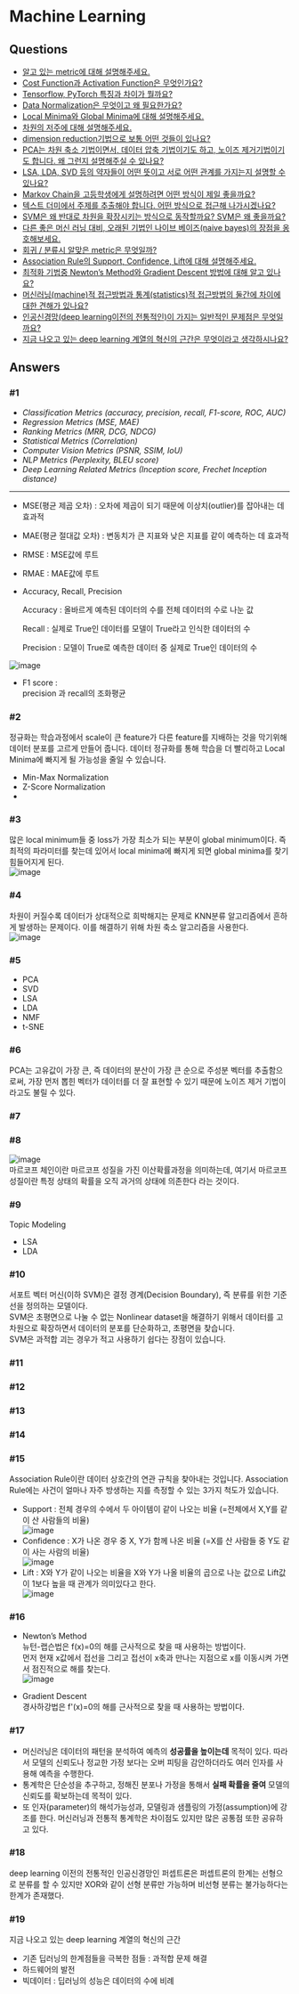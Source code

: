 # Machine Learning

## Questions  
* [알고 있는 metric에 대해 설명해주세요.](#1)  
* [Cost Function과 Activation Function은 무엇인가요?](#2)  
* [Tensorflow, PyTorch 특징과 차이가 뭘까요?](#3)  
* [Data Normalization은 무엇이고 왜 필요한가요?](#4)  
* [Local Minima와 Global Minima에 대해 설명해주세요.](#5)
* [차원의 저주에 대해 설명해주세요.](#6)
* [dimension reduction기법으로 보통 어떤 것들이 있나요?](#7)
* [PCA는 차원 축소 기법이면서, 데이터 압축 기법이기도 하고, 노이즈 제거기법이기도 합니다. 왜 그런지 설명해주실 수 있나요?](#8)
* [LSA, LDA, SVD 등의 약자들이 어떤 뜻이고 서로 어떤 관계를 가지는지 설명할 수 있나요?](#9)
* [Markov Chain을 고등학생에게 설명하려면 어떤 방식이 제일 좋을까요?](#10)
* [텍스트 더미에서 주제를 추출해야 합니다. 어떤 방식으로 접근해 나가시겠나요?](#11)
* [SVM은 왜 반대로 차원을 확장시키는 방식으로 동작할까요? SVM은 왜 좋을까요?](#12)
* [다른 좋은 머신 러닝 대비, 오래된 기법인 나이브 베이즈(naive bayes)의 장점을 옹호해보세요.](#13)
* [회귀 / 분류시 알맞은 metric은 무엇일까?](#14)
* [Association Rule의 Support, Confidence, Lift에 대해 설명해주세요.](#15)
* [최적화 기법중 Newton’s Method와 Gradient Descent 방법에 대해 알고 있나요?](#16)
* [머신러닝(machine)적 접근방법과 통계(statistics)적 접근방법의 둘간에 차이에 대한 견해가 있나요?](#17)
* [인공신경망(deep learning이전의 전통적인)이 가지는 일반적인 문제점은 무엇일까요?](#18)
* [지금 나오고 있는 deep learning 계열의 혁신의 근간은 무엇이라고 생각하시나요?](#19)


## Answers  
### #1
- *Classification Metrics (accuracy, precision, recall, F1-score, ROC, AUC)*
- *Regression Metrics (MSE, MAE)*
- *Ranking Metrics (MRR, DCG, NDCG)*
- *Statistical Metrics (Correlation)*
- *Computer Vision Metrics (PSNR, SSIM, IoU)*
- *NLP Metrics (Perplexity, BLEU score)*
- *Deep Learning Related Metrics (Inception score, Frechet Inception distance)*
---
- MSE(평균 제곱 오차) : 
  오차에 제곱이 되기 때문에 이상치(outlier)를 잡아내는 데 효과적
- MAE(평균 절대값 오차) : 
  변동치가 큰 지표와 낮은 지표를 같이 예측하는 데 효과적
- RMSE : MSE값에 루트
- RMAE : MAE값에 루트
- Accuracy, Recall, Precision

    Accuracy : 올바르게 예측된 데이터의 수를 전체 데이터의 수로 나눈 값

    Recall : 실제로 True인 데이터를 모델이 True라고 인식한 데이터의 수

    Precision : 모델이 True로 예측한 데이터 중 실제로 True인 데이터의 수

![image](https://user-images.githubusercontent.com/49435163/134614742-e666d846-18c3-4d6f-b21a-5b46d7a256ad.png)

- F1 score  :  
  precision 과 recall의 조화평균  

### #2
정규화는 학습과정에서 scale이 큰 feature가 다른 feature를 지배하는 것을 막기위해 데이터 분포를 고르게 만들어 줍니다. 데이터 정규화를 통해 학습을 더 빨리하고 Local Minima에 빠지게 될 가능성을 줄일 수 있습니다.   

- Min-Max Normalization  
- Z-Score Normalization  
- 
### #3
많은 local minimum들 중 loss가 가장 최소가 되는 부분이 global minimum이다. 즉 최적의 파라미터를 찾는데 있어서 local minima에 빠지게 되면 global minima를 찾기 힘들어지게 된다.  
![image](https://user-images.githubusercontent.com/49435163/134620219-69dc81ba-9093-45ad-8456-f5f6bb58f3f8.png)  


### #4
차원이 커질수록 데이터가 상대적으로 희박해지는 문제로 KNN분류 알고리즘에서 흔하게 발생하는 문제이다. 이를 해결하기 위해 차원 축소 알고리즘을 사용한다.    
![image](https://user-images.githubusercontent.com/49435163/134620157-31a9c51c-4e08-4a2c-acfa-2e7fb2019361.png)


### #5  
- PCA
- SVD
- LSA
- LDA
- NMF
- t-SNE  

### #6  
PCA는 고유값이 가장 큰, 즉 데이터의 분산이 가장 큰 순으로 주성분 벡터를 추출함으로써, 가장 먼저 뽑힌 벡터가 데이터를 더 잘 표현할 수 있기 때문에 노이즈 제거 기법이라고도 불릴 수 있다.    

### #7  

### #8  
![image](https://sites.google.com/site/machlearnwiki/_/rsrc/1388728400812/RBM/markov-chain/markov%20chain%20picture.PNG?height=232&width=400)   
마르코프 체인이란 마르코프 성질을 가진 이산확률과정을 의미하는데, 여기서 마르코프 성질이란 특정 상태의 확률을 오직 과거의 상태에 의존한다 라는 것이다.   

### #9  
Topic Modeling
- LSA
- LDA
  
### #10  
서포트 벡터 머신(이하 SVM)은 결정 경계(Decision Boundary), 즉 분류를 위한 기준 선을 정의하는 모델이다.  
SVM은 초평면으로 나눌 수 없는 Nonlinear dataset을 해결하기 위해서 데이터를 고차원으로 확장하면서 데이터의 분포를 단순화하고, 초평면을 찾습니다.  
SVM은 과적합 괴는 경우가 적고 사용하기 쉽다는 장점이 있습니다.  

### #11
### #12  
### #13  
### #14  

### #15
Association Rule이란 데이터 상호간의 연관 규칙을 찾아내는 것입니다. Association Rule에는 사건이 얼마나 자주 방생하는 지를 측정할 수 있는 3가지 척도가 있습니다.  
- Support : 전체 경우의 수에서 두 아이템이 같이 나오는 비율 (=전체에서 X,Y를 같이 산 사람들의 비율)  
![image](https://img1.daumcdn.net/thumb/R1280x0/?scode=mtistory2&fname=https%3A%2F%2Fblog.kakaocdn.net%2Fdn%2Fer9hMT%2Fbtqw7O3ffQ1%2F3cxMHPPhKCp6U51cyStQck%2Fimg.jpg)
- Confidence : X가 나온 경우 중 X, Y가 함께 나온 비율 (=X를 산 사람들 중 Y도 같이 사는 사람의 비율)  
![image](https://blog.kakaocdn.net/dn/kFskg/btqxaEytiZm/vUqKuw60D4OB4Kl6c5Tt00/img.jpg)
- Lift : X와 Y가 같이 나오는 비율을 X와 Y가 나올 비율의 곱으로 나눈 값으로 Lift값이 1보다 높을 때 관계가 의미있다고 한다.  
![image](https://blog.kakaocdn.net/dn/bqOVoo/btqw7QGNgig/40UC3ukZfcpo8EZv3995Ik/img.jpg)

### #16    
- Newton’s Method  
  뉴턴-랩슨법은 f(x)=0의 해를 근사적으로 찾을 때 사용하는 방법이다.   
  먼저 현재 x값에서 접선을 그리고 접선이 x축과 만나는 지점으로 x를 이동시켜 가면서 점진적으로 해를 찾는다.  
![image](https://t1.daumcdn.net/cfile/tistory/012E143E517A0BBD36)  

- Gradient Descent  
  경사하강법은 f'(x)=0의 해를 근사적으로 찾을 때 사용하는 방법이다. 

### #17
- 머신러닝은 데이터의 패턴을 분석하여 예측의 __성공률을 높이는데__ 목적이 있다. 따라서 모델의 신뢰도나 정교한 가정 보다는 오버 피팅을 감안하더라도 여러 인자를 사용해 예측을 수행한다.  
- 통계학은 단순성을 추구하고, 정해진 분포나 가정을 통해서 __실패 확률을 줄여__ 모델의 신뢰도를 확보하는데 목적이 있다. 
-  또 인자(parameter)의 해석가능성과, 모델링과 샘플링의 가정(assumption)에 강조를 한다. 머신러닝과 전통적 통계학은 차이점도 있지만 많은 공통점 또한 공유하고 있다.

### #18 
deep learning 이전의 전통적인 인공신경망인 퍼셉트론은 퍼셉트론의 한계는 선형으로 분류를 할 수 있지만 XOR와 같이 선형 분류만 가능하며 비선형 분류는 불가능하다는 한계가 존재했다. 

### #19
지금 나오고 있는 deep learning 계열의 혁신의 근간
- 기존 딥러닝의 한계점들을 극복한 점들 : 과적합 문제 해결
- 하드웨어의 발전
- 빅데이터 : 딥러닝의 성능은 데이터의 수에 비례